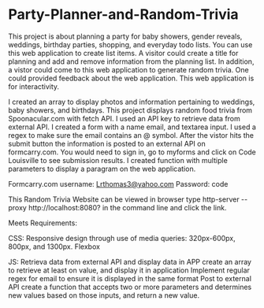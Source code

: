 # Party-Planner-and-Random-Trivia


This project is about planning a party for baby showers, gender reveals, weddings, birthday parties, shopping, and everyday todo lists. You can use this web application to create list items. A visitor could create a title for planning and add and remove information from the planning list. In addition, a vistor could come to this web application to generate random trivia. One could provided feedback about the web application. This web application is for interactivity.

I created an array to display photos and information pertaining to weddings, baby showers, and birthdays. This project displays random food trivia from Spoonacular.com with fetch API. I used an API key to retrieve data from external API. I created a form with a name email, and textarea input. I used a regex to make sure the email contains an @ symbol. After the vistor hits the submit button the information is posted to an external API on formcarry.com. You would need to sign in, go to myforms and click on Code Louisville to see submission results. I created function with multiple parameters to display a paragram on the web application.

Formcarry.com username: Lrthomas3@yahoo.com Password: code

This Random Trivia Website can be viewed in browser type http-server --proxy http://localhost:8080? in the command line and click the link.

Meets Requirements:

CSS: Responsive design through use of media queries: 320px-600px, 800px, and 1300px. Flexbox

JS: Retrieva data from external API and display data in APP create an array to retrieve at least on value, and display it in application Implement regular regex for email to ensure it is displayed in the same format Post to external API create a function that accepts two or more parameters and determines new values based on those inputs, and return a new value.
